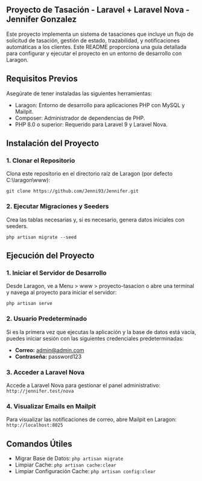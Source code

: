 

## Proyecto de Tasación - Laravel + Laravel Nova - Jennifer Gonzalez

Este proyecto implementa un sistema de tasaciones que incluye un flujo de solicitud de tasación, gestión de estado, trazabilidad, y notificaciones automáticas a los clientes. Este README proporciona una guía detallada para configurar y ejecutar el proyecto en un entorno de desarrollo con Laragon.

## Requisitos Previos

Asegúrate de tener instaladas las siguientes herramientas:

- Laragon: Entorno de desarrollo para aplicaciones PHP con MySQL y Mailpit.
- Composer: Administrador de dependencias de PHP.
- PHP 8.0 o superior: Requerido para Laravel 9 y Laravel Nova.


## Instalación del Proyecto
### 1. Clonar el Repositorio
Clona este repositorio en el directorio raíz de Laragon (por defecto C:\laragon\www):

`git clone https://github.com/Jenni93/Jennifer.git`

### 2. Ejecutar Migraciones y Seeders
Crea las tablas necesarias y, si es necesario, genera datos iniciales con seeders.

`php artisan migrate --seed`

## Ejecución del Proyecto

### 1. Iniciar el Servidor de Desarrollo
Desde Laragon, ve a Menu > www > proyecto-tasacion o abre una terminal y navega al proyecto para iniciar el servidor:

`php artisan serve`

### 2. Usuario Predeterminado
Si es la primera vez que ejecutas la aplicación y la base de datos está vacía, puedes iniciar sesión con las siguientes credenciales predeterminadas:

- **Correo:** admin@admin.com
- **Contraseña:** password123

### 3. Acceder a Laravel Nova
Accede a Laravel Nova para gestionar el panel administrativo:
`http://jennifer.test/nova`

### 4. Visualizar Emails en Mailpit
Para visualizar las notificaciones de correo, abre Mailpit en Laragon:
`http://localhost:8025`

## Comandos Útiles

- Migrar Base de Datos: `php artisan migrate`
- Limpiar Cache: `php artisan cache:clear`
- Limpiar Configuración Cache: `php artisan config:clear`
